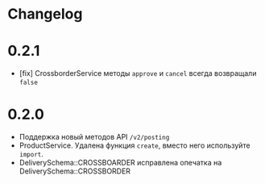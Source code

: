 # Changelog

# 0.2.1
- [fix] CrossborderService методы `approve` и `cancel` всегда возвращали `false`

# 0.2.0
- Поддержка новый методов API `/v2/posting`
- ProductService. Удалена функция `create`, вместо него используйте `import`. 
- DeliverySchema::CROSSBOARDER исправлена опечатка на DeliverySchema::CROSSBORDER